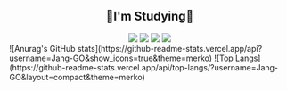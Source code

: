 <div align="center";>
	<h2>
		<b>📖I'm Studying📖</b>
	</h2>
	<img src="https://img.shields.io/badge/Java-F80000?style=flat&logo=Java&logoColor=white" />
	<img src="https://img.shields.io/badge/HTML5-E34F26?style=flat&logo=HTML5&logoColor=white" />
	<img src="https://img.shields.io/badge/CSS3-1572B6?style=flat&logo=CSS3&logoColor=white" />
  <img src="https://img.shields.io/badge/Python-3776AB?style=flat&logo=Python&logoColor=white" />
</div>
![Anurag's GitHub stats](https://github-readme-stats.vercel.app/api?username=Jang-GO&show_icons=true&theme=merko)
![Top Langs](https://github-readme-stats.vercel.app/api/top-langs/?username=Jang-GO&layout=compact&theme=merko)
<!--
**Jang-GO/Jang-GO** is a ✨ _special_ ✨ repository because its `README.md` (this file) appears on your GitHub profile.

Here are some ideas to get you started:

- 🔭 I’m currently working on ...
- 🌱 I’m currently learning ...
- 👯 I’m looking to collaborate on ...
- 🤔 I’m looking for help with ...
- 💬 Ask me about ...
- 📫 How to reach me: ...
- 😄 Pronouns: ...
- ⚡ Fun fact: ...
-->
